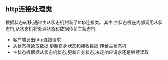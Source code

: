## http连接处理类
根据状态转移,通过主从状态机封装了http连接类。其中,主状态机在内部调用从状态机,从状态机将处理状态和数据传给主状态机

- 客户端发出http连接请求
- 从状态机读取数据,更新自身状态和接收数据,传给主状态机
- 主状态机根据从状态机状态,更新自身状态,决定响应请求还是继续读取